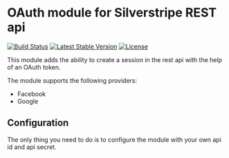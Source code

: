 OAuth module for Silverstripe REST api
======================================

[![Build Status](https://travis-ci.org/notthatbad/silverstripe-rest-api-oauth.svg)](https://travis-ci.org/notthatbad/silverstripe-rest-api-oauth)
[![Latest Stable Version](https://poser.pugx.org/ntb/silverstripe-rest-api-oauth/v/stable)](https://packagist.org/packages/ntb/silverstripe-rest-api-oauth)
[![License](https://poser.pugx.org/ntb/silverstripe-rest-api-oauth/license)](https://packagist.org/packages/ntb/silverstripe-rest-api-oauth)

This module adds the ability to create a session in the rest api with the help of an OAuth token.

The module supports the following providers:

 * Facebook
 * Google

## Configuration

The only thing you need to do is to configure the module with your own api id and api secret.